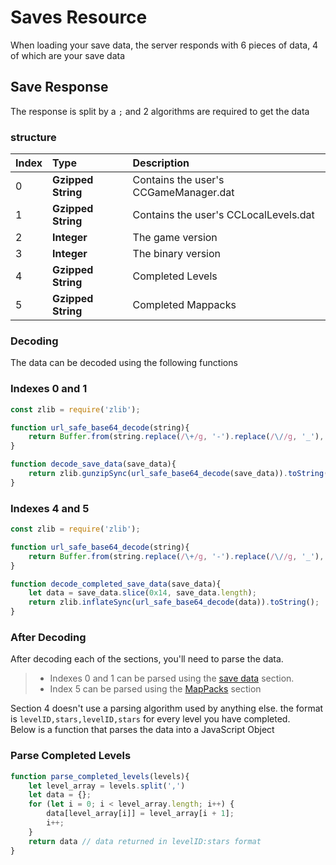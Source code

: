 # Saves Resource

When loading your save data, the server responds with 6 pieces of data, 4 of which are your save data

## Save Response

The response is split by a `;` and 2 algorithms are required to get the data

### structure

| Index | Type | Description |
|:------|:-----|:------------|
| 0 | **Gzipped String** | Contains the user's CCGameManager.dat |
| 1 | **Gzipped String** | Contains the user's CCLocalLevels.dat |
| 2 | **Integer** | The game version |
| 3 | **Integer** | The binary version |
| 4 | **Gzipped String** | Completed Levels |
| 5 | **Gzipped String** | Completed Mappacks |

### Decoding

The data can be decoded using the following functions
<!-- tabs:start -->

### **Indexes 0 and 1**

```js
const zlib = require('zlib');

function url_safe_base64_decode(string){
    return Buffer.from(string.replace(/\+/g, '-').replace(/\//g, '_'), 'base64');
}

function decode_save_data(save_data){
    return zlib.gunzipSync(url_safe_base64_decode(save_data)).toString();
}
```

### **Indexes 4 and 5**

```js
const zlib = require('zlib');

function url_safe_base64_decode(string){
    return Buffer.from(string.replace(/\+/g, '-').replace(/\//g, '_'), 'base64');
}

function decode_completed_save_data(save_data){
    let data = save_data.slice(0x14, save_data.length);
    return zlib.inflateSync(url_safe_base64_decode(data)).toString();
}
```

<!-- tabs:end -->

### After Decoding

After decoding each of the sections, you'll need to parse the data.

> - Indexes 0 and 1 can be parsed using the [save data](/resources/client/gamesave) section.  
> - Index 5 can be parsed using the [MapPacks](/resources/server/mappack) section

Section 4 doesn't use a parsing algorithm used by anything else. the format is `levelID,stars,levelID,stars` for every level you have completed.  
Below is a function that parses the data into a JavaScript Object

<!-- tabs:start -->
### **Parse Completed Levels**

```js
function parse_completed_levels(levels){
    let level_array = levels.split(',')
    let data = {};
    for (let i = 0; i < level_array.length; i++) {
        data[level_array[i]] = level_array[i + 1];
        i++;
    }
    return data // data returned in levelID:stars format
}
```
<!-- tabs:end -->